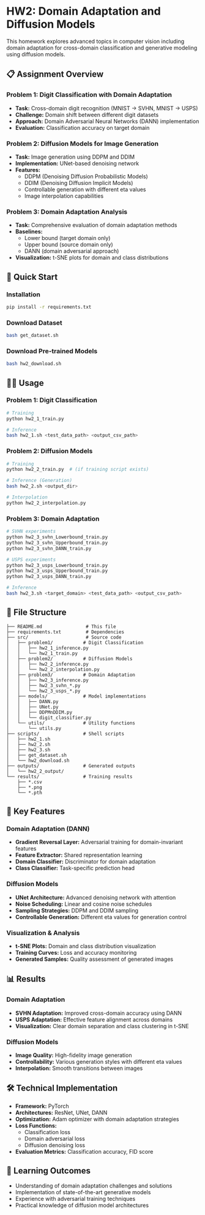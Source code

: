 # HW2: Domain Adaptation and Diffusion Models

This homework explores advanced topics in computer vision including domain adaptation for cross-domain classification and generative modeling using diffusion models.

## 📋 Assignment Overview

### Problem 1: Digit Classification with Domain Adaptation
- **Task:** Cross-domain digit recognition (MNIST → SVHN, MNIST → USPS)
- **Challenge:** Domain shift between different digit datasets
- **Approach:** Domain Adversarial Neural Networks (DANN) implementation
- **Evaluation:** Classification accuracy on target domain

### Problem 2: Diffusion Models for Image Generation
- **Task:** Image generation using DDPM and DDIM
- **Implementation:** UNet-based denoising network
- **Features:**
  - DDPM (Denoising Diffusion Probabilistic Models)
  - DDIM (Denoising Diffusion Implicit Models)
  - Controllable generation with different eta values
  - Image interpolation capabilities

### Problem 3: Domain Adaptation Analysis
- **Task:** Comprehensive evaluation of domain adaptation methods
- **Baselines:** 
  - Lower bound (target domain only)
  - Upper bound (source domain only)
  - DANN (domain adversarial approach)
- **Visualization:** t-SNE plots for domain and class distributions

## 🚀 Quick Start

### Installation
```bash
pip install -r requirements.txt
```

### Download Dataset
```bash
bash get_dataset.sh
```

### Download Pre-trained Models
```bash
bash hw2_download.sh
```

## 🏃‍♂️ Usage

### Problem 1: Digit Classification
```bash
# Training
python hw2_1_train.py

# Inference
bash hw2_1.sh <test_data_path> <output_csv_path>
```

### Problem 2: Diffusion Models
```bash
# Training
python hw2_2_train.py  # (if training script exists)

# Inference (Generation)
bash hw2_2.sh <output_dir>

# Interpolation
python hw2_2_interpolation.py
```

### Problem 3: Domain Adaptation
```bash
# SVHN experiments
python hw2_3_svhn_Lowerbound_train.py
python hw2_3_svhn_Upperbound_train.py
python hw2_3_svhn_DANN_train.py

# USPS experiments
python hw2_3_usps_Lowerbound_train.py
python hw2_3_usps_Upperbound_train.py
python hw2_3_usps_DANN_train.py

# Inference
bash hw2_3.sh <target_domain> <test_data_path> <output_csv_path>
```

## 📁 File Structure

```
├── README.md                # This file
├── requirements.txt         # Dependencies
├── src/                     # Source code
│   ├── problem1/           # Digit Classification
│   │   ├── hw2_1_inference.py
│   │   └── hw2_1_train.py
│   ├── problem2/           # Diffusion Models
│   │   ├── hw2_2_inference.py
│   │   └── hw2_2_interpolation.py
│   ├── problem3/           # Domain Adaptation
│   │   ├── hw2_3_inference.py
│   │   ├── hw2_3_svhn_*.py
│   │   └── hw2_3_usps_*.py
│   ├── models/             # Model implementations
│   │   ├── DANN.py
│   │   ├── UNet.py
│   │   ├── DDPMnDDIM.py
│   │   └── digit_classifier.py
│   └── utils/              # Utility functions
│       └── utils.py
├── scripts/                # Shell scripts
│   ├── hw2_1.sh
│   ├── hw2_2.sh
│   ├── hw2_3.sh
│   ├── get_dataset.sh
│   └── hw2_download.sh
├── outputs/                # Generated outputs
│   └── hw2_2_output/
└── results/                # Training results
    ├── *.csv
    ├── *.png
    └── *.pth
```

## 🔧 Key Features

### Domain Adaptation (DANN)
- **Gradient Reversal Layer:** Adversarial training for domain-invariant features
- **Feature Extractor:** Shared representation learning
- **Domain Classifier:** Discriminator for domain adaptation
- **Class Classifier:** Task-specific prediction head

### Diffusion Models
- **UNet Architecture:** Advanced denoising network with attention
- **Noise Scheduling:** Linear and cosine noise schedules
- **Sampling Strategies:** DDPM and DDIM sampling
- **Controllable Generation:** Different eta values for generation control

### Visualization & Analysis
- **t-SNE Plots:** Domain and class distribution visualization
- **Training Curves:** Loss and accuracy monitoring
- **Generated Samples:** Quality assessment of generated images

## 📊 Results

### Domain Adaptation
- **SVHN Adaptation:** Improved cross-domain accuracy using DANN
- **USPS Adaptation:** Effective feature alignment across domains
- **Visualization:** Clear domain separation and class clustering in t-SNE

### Diffusion Models
- **Image Quality:** High-fidelity image generation
- **Controllability:** Various generation styles with different eta values
- **Interpolation:** Smooth transitions between images

## 🛠️ Technical Implementation

- **Framework:** PyTorch
- **Architectures:** ResNet, UNet, DANN
- **Optimization:** Adam optimizer with domain adaptation strategies
- **Loss Functions:** 
  - Classification loss
  - Domain adversarial loss
  - Diffusion denoising loss
- **Evaluation Metrics:** Classification accuracy, FID score

## 🎯 Learning Outcomes

- Understanding of domain adaptation challenges and solutions
- Implementation of state-of-the-art generative models
- Experience with adversarial training techniques
- Practical knowledge of diffusion model architectures
